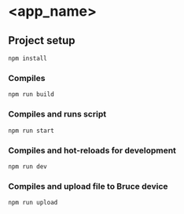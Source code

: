 # <app_name>

## Project setup
```
npm install
```

### Compiles
```
npm run build
```

### Compiles and runs script
```
npm run start
```

### Compiles and hot-reloads for development
```
npm run dev
```

### Compiles and upload file to Bruce device
```
npm run upload
```
